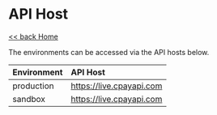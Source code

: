 # API Host
[<< back Home](https://github.com/cpayapi-com/document/blob/main/README.md)

The environments can be accessed via the API hosts below.

| Environment | API Host |
| :----  | :---- |
|production   | https://live.cpayapi.com |
|sandbox  | https://live.cpayapi.com |

